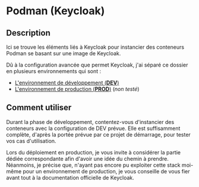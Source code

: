 # Podman (Keycloak)

## Description

Ici se trouve les éléments liés à Keycloak pour instancier des conteneurs Podman se basant sur une image de Keycloak.

Dû à la configuration avancée que permet Keycloak, j'ai séparé ce dossier en plusieurs environnements qui sont :

- [L'environnement de développement (**DEV**)](./dev)
- [L'environnement de production (**PROD**)](./prod) (*non testé*)

## Comment utiliser

Durant la phase de développement, contentez-vous d'instancier des conteneurs avec la configuration de DEV prévue.
Elle est suffisamment complète, d'après la portée prévue par ce projet de démarrage, pour tester vos cas d'utilisation.

Lors du déploiement en production, je vous invite à considérer la partie dédiée correspondante afin d'avoir une idée
du chemin à prendre. Néanmoins, je précise que, n'ayant pas encore pu exploiter cette stack moi-même pour 
un environnement de production, je vous conseille de vous fier avant tout à la documentation officielle de Keycloak.
